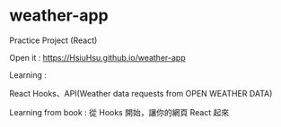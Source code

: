 # weather-app

Practice Project (React)

Open it : https://HsiuHsu.github.io/weather-app


Learning : 

React Hooks、API(Weather data requests from OPEN WEATHER DATA)


Learning from book : 從 Hooks 開始，讓你的網頁 React 起來

